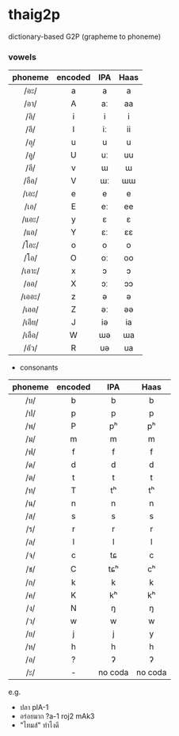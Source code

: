 # thaig2p

dictionary-based G2P (grapheme to phoneme)

### vowels

|phoneme|encoded|IPA|Haas|
|:-:|:-:|:-:|:-:|
|/อะ/|a|a|a|
|/อา/|A|aː|aa|
|/อิ/|i|i|i|
|/อี/|I|iː|ii|
|/อุ/|u|u|u|
|/อู/|U|uː|uu|
|/อึ/|v|ɯ|ɯ|
|/อือ/|V|ɯː|ɯɯ|
|/เอะ/|e|e|e|
|/เอ/|E|eː|ee|
|/แอะ/|y|ɛ|ɛ|
|/แอ/|Y|ɛː|ɛɛ|
|/โอะ/|o|o|o|
|/โอ/|O|oː|oo|
|/เอาะ/|x|ɔ|ɔ|
|/ออ/|X|ɔː|ɔɔ|
|/เออะ/|z|ə|ə|
|/เออ/|Z|əː|əə|
|/เอีย/|J|iə|ia|
|/เอือ/|W|ɯə|ɯa|
|/อัว/|R|uə|ua|

- consonants

|phoneme|encoded|IPA|Haas|
|:-:|:-:|:-:|:-:|
|/บ/|b|b|b|
|/ป/|p|p|p|
|/พ/|P|pʰ|pʰ|
|/ม/|m|m|m|
|/ฟ/|f|f|f|
|/ด/|d|d|d|
|/ต/|t|t|t|
|/ท/|T|tʰ|tʰ|
|/น/|n|n|n|
|/ส/|s|s|s|
|/ร/|r|r|r|
|/ล/|l|l|l|
|/จ/|c|tɕ|c|
|/ช/|C|tɕʰ|cʰ|
|/ก/|k|k|k|
|/ค/|K|kʰ|kʰ|
|/ง/|N|ŋ|ŋ|
|/ว/|w|w|w|
|/ย/|j|j|y|
|/ห/|h|h|h|
|/อ/|?|ʔ|ʔ|
|/ะ/|-|no coda|no coda|

e.g.
- ปลา plA-1
- อร่อยมาก ?a-1 roj2 mAk3
- "ไทมส์" ทำไงดี 
